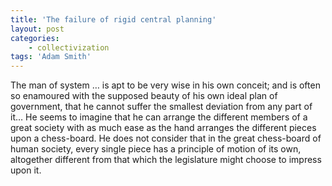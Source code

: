 ```yaml
---
title: 'The failure of rigid central planning'
layout: post
categories:
    - collectivization
tags: 'Adam Smith'
---
```


The man of system … is apt to be very wise in his own conceit; and is often so enamoured with the supposed beauty of his own ideal plan of government, that he cannot suffer the smallest deviation from any part of it… He seems to imagine that he can arrange the different members of a great society with as much ease as the hand arranges the different pieces upon a chess-board. He does not consider that in the great chess-board of human society, every single piece has a principle of motion of its own, altogether different from that which the legislature might choose to impress upon it.